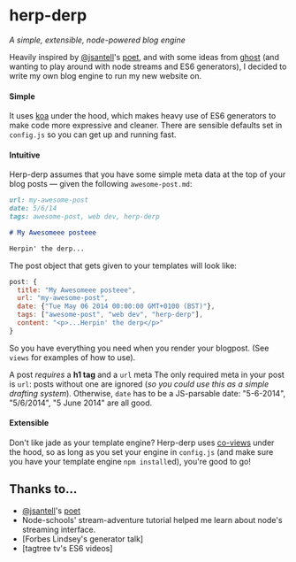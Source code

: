 herp-derp
=========

*A simple, extensible, node-powered blog engine*

Heavily inspired by [@jsantell](http://twitter.com/jsantell)'s [poet](http://jsantell.github.io/poet/), and with some ideas from [ghost](https://ghost.org) (and wanting to play around with node streams and ES6 generators), I decided to write my own blog engine to run my new website on.

#### Simple
It uses [koa](http://koajs.com) under the hood, which makes heavy use of ES6 generators to make code more expressive and cleaner.
There are sensible defaults set in `config.js` so you can get up and running fast.

#### Intuitive
Herp-derp assumes that you have some simple meta data at the top of your blog posts — given the following `awesome-post.md`:

```markdown
url: my-awesome-post
date: 5/6/14
tags: awesome-post, web dev, herp-derp

# My Awesomeee posteee

Herpin' the derp...
```

The post object that gets given to your templates will look like:

```javascript
post: {
  title: "My Awesomeee posteee",
  url: "my-awesome-post",
  date: {"Tue May 06 2014 00:00:00 GMT+0100 (BST)"},
  tags: ["awesome-post", "web dev", "herp-derp"],
  content: "<p>...Herpin' the derp</p>"
}
```

So you have everything you need when you render your blogpost. (See `views` for examples of how to use).

A post *requires* a **h1 tag** and a `url` meta
The only required meta in your post is `url`: posts without one are ignored (*so you could use this as a simple drafting system*). Otherwise, `date` has to be a JS-parsable date: "5-6-2014", "5/6/2014", "5 June 2014" are all good.

#### Extensible

Don't like jade as your template engine? Herp-derp uses [co-views](https://github.com/visionmedia/co-views) under the hood, so as long as you set your engine in `config.js` (and make sure you have your template engine `npm install`ed), you're good to go!

## Thanks to...
- [@jsantell](http://twitter.com/jsantell)'s [poet](http://jsantell.github.io/poet/)
- Node-schools' stream-adventure tutorial helped me learn about node's streaming interface.
- [Forbes Lindsey's generator talk]
- [tagtree tv's ES6 videos]